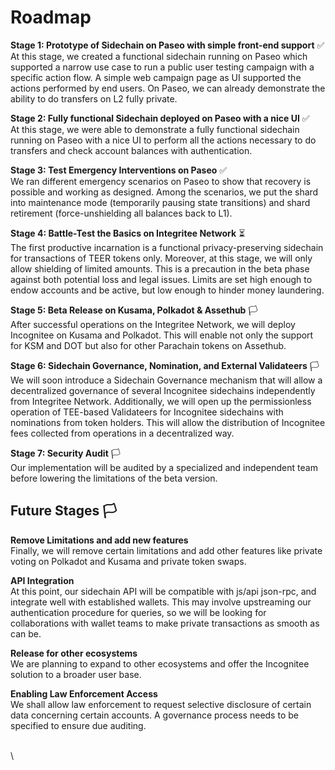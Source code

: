 # Roadmap

**Stage 1: Prototype of Sidechain on Paseo with simple front-end support** ✅\
At this stage, we created a functional sidechain running on Paseo which supported a narrow use case to run a public user testing campaign with a specific action flow. A simple web campaign page as UI supported the actions performed by end users. On Paseo, we can already demonstrate the ability to do transfers on L2 fully private.

**Stage 2: Fully functional Sidechain deployed on Paseo with a nice UI** ✅\
At this stage, we were able to demonstrate a fully functional sidechain running on Paseo with a nice UI to perform all the actions necessary to do transfers and check account balances with authentication.

**Stage 3: Test Emergency Interventions on Paseo** ✅\
We ran different emergency scenarios on Paseo to show that recovery is possible and working as designed. Among the scenarios, we put the shard into maintenance mode (temporarily pausing state transitions) and shard retirement (force-unshielding all balances back to L1).

**Stage 4: Battle-Test the Basics on Integritee Network** ⏳\
The first productive incarnation is a functional privacy-preserving sidechain for transactions of TEER tokens only. Moreover, at this stage, we will only allow shielding of limited amounts. This is a precaution in the beta phase against both potential loss and legal issues. Limits are set high enough to endow accounts and be active, but low enough to hinder money laundering.

**Stage 5: Beta Release on Kusama, Polkadot & Assethub** 🏳️\
After successful operations on the Integritee Network, we will deploy Incognitee on Kusama and Polkadot. This will enable not only the support for KSM and DOT but also for other Parachain tokens on Assethub.

**Stage 6: Sidechain Governance, Nomination, and External Validateers** 🏳\
️We will soon introduce a Sidechain Governance mechanism that will allow a decentralized governance of several Incognitee sidechains independently from Integritee Network. Additionally, we will open up the permissionless operation of TEE-based Validateers for Incognitee sidechains with nominations from token holders. This will allow the distribution of Incognitee fees collected from operations in a decentralized way.

**Stage 7: Security Audit** 🏳️\
Our implementation will be audited by a specialized and independent team before lowering the limitations of the beta version.

## Future Stages 🏳️ <a href="#bd06" id="bd06"></a>

**Remove Limitations and add new features**\
Finally, we will remove certain limitations and add other features like private voting on Polkadot and Kusama and private token swaps.

**API Integration**\
At this point, our sidechain API will be compatible with js/api json-rpc, and integrate well with established wallets. This may involve upstreaming our authentication procedure for queries, so we will be looking for collaborations with wallet teams to make private transactions as smooth as can be.

**Release for other ecosystems**\
We are planning to expand to other ecosystems and offer the Incognitee solution to a broader user base.

**Enabling Law Enforcement Access**\
We shall allow law enforcement to request selective disclosure of certain data concerning certain accounts. A governance process needs to be specified to ensure due auditing.







\
\
